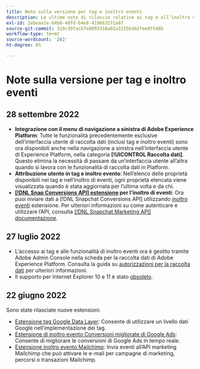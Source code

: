 ```yaml
---
title: Note sulla versione per tag e inoltro eventi
description: Le ultime note di rilascio relative ai tag e all’inoltro di eventi in Adobe Experience Platform.
exl-id: 2ebeaa1e-64b8-48fd-b4e8-419663271a87
source-git-commit: 319c30facb7e8093318a01a3155bdb2fee0f548b
workflow-type: tm+mt
source-wordcount: '263'
ht-degree: 8%

---
```


# Note sulla versione per tag e inoltro eventi

## 28 settembre 2022

* **Integrazione con il menu di navigazione a sinistra di Adobe Experience Platform**: Tutte le funzionalità precedentemente esclusive dell’interfaccia utente di raccolta dati (inclusi tag e inoltro eventi) sono ora disponibili anche nella navigazione a sinistra nell’interfaccia utente di Experience Platform, nella categoria **[!UICONTROL Raccolta dati]**. Questo elimina la necessità di passare da un’interfaccia utente all’altra quando si lavora con le funzionalità di raccolta dati in Platform.
* **Attribuzione utente in tag e inoltro evento**: Nell’elenco delle proprietà disponibili nei tag e nell’inoltro di eventi, ogni proprietà elencata viene visualizzata quando è stata aggiornata per l’ultima volta e da chi.
* **[[!DNL Snap Conversions API] estensione](https://exchange.adobe.com/apps/ec/108550) per l&#39;inoltro di eventi**: Ora puoi inviare dati a [!DNL Snapchat Conversions API] utilizzando [inoltro eventi](../../tags/ui/event-forwarding/overview.md) estensione. Per ulteriori informazioni su come autenticare e utilizzare l’API, consulta [[!DNL Snapchat Marketing API] documentazione](https://marketingapi.snapchat.com/docs/conversion.html).

## 27 luglio 2022

* L’accesso ai tag e alle funzionalità di inoltro eventi ora è gestito tramite Adobe Admin Console nella scheda per la raccolta dati di Adobe Experience Platform. Consulta la guida su [autorizzazioni per la raccolta dati](../../collection/permissions.md) per ulteriori informazioni.
* Il supporto per Internet Explorer 10 e 11 è stato [obsoleto](../ie-deprecation.md).

## 22 giugno 2022

Sono state rilasciate nuove estensioni:

* [Estensione tag Google Data Layer](../extensions/web/google-data-layer/overview.md): Consente di utilizzare un livello dati Google nell’implementazione dei tag.
* [Estensione di inoltro evento Conversioni migliorate di Google Ads](https://partners.adobe.com/exchangeprogram/experiencecloud/exchange.details.108630.html): Consente di migliorare le conversioni di Google Ads in tempo reale.
* [Estensione inoltro evento Mailchimp](../extensions/web/mailchimp/overview.md): Invia eventi all’API marketing Mailchimp che può attivare le e-mail per campagne di marketing, percorsi o transazioni Mailchimp.
